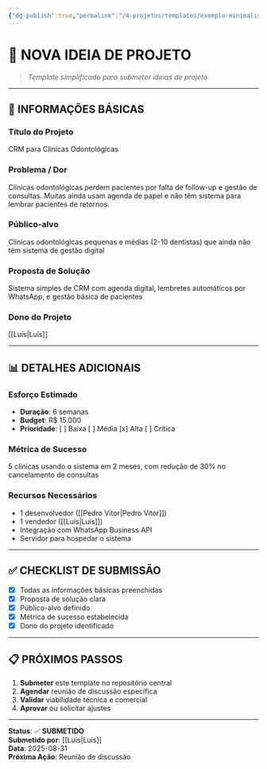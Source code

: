 ```yaml
---
{"dg-publish":true,"permalink":"/4-projetos/templates/exemplo-minimalista/","noteIcon":""}
---
```



# 📝 **NOVA IDEIA DE PROJETO**

> *Template simplificado para submeter ideias de projeto*

---

## 🎯 **INFORMAÇÕES BÁSICAS**

### **Título do Projeto**
CRM para Clínicas Odontológicas

### **Problema / Dor**
Clínicas odontológicas perdem pacientes por falta de follow-up e gestão de consultas. Muitas ainda usam agenda de papel e não têm sistema para lembrar pacientes de retornos.

### **Público-alvo**
Clínicas odontológicas pequenas e médias (2-10 dentistas) que ainda não têm sistema de gestão digital

### **Proposta de Solução**
Sistema simples de CRM com agenda digital, lembretes automáticos por WhatsApp, e gestão básica de pacientes

### **Dono do Projeto**
[[Luís\|Luís]]

---

## 📊 **DETALHES ADICIONAIS**

### **Esforço Estimado**
- **Duração**: 6 semanas
- **Budget**: R$ 15.000
- **Prioridade**: [ ] Baixa [ ] Média [x] Alta [ ] Crítica

### **Métrica de Sucesso**
5 clínicas usando o sistema em 2 meses, com redução de 30% no cancelamento de consultas

### **Recursos Necessários**
- 1 desenvolvedor ([[Pedro Vitor\|Pedro Vitor]])
- 1 vendedor ([[Luís\|Luís]])
- Integração com WhatsApp Business API
- Servidor para hospedar o sistema

---

## ✅ **CHECKLIST DE SUBMISSÃO**

- [x] Todas as informações básicas preenchidas
- [x] Proposta de solução clara
- [x] Público-alvo definido
- [x] Métrica de sucesso estabelecida
- [x] Dono do projeto identificado

---

## 📋 **PRÓXIMOS PASSOS**

1. **Submeter** este template no repositório central
2. **Agendar** reunião de discussão específica
3. **Validar** viabilidade técnica e comercial
4. **Aprovar** ou solicitar ajustes

---

**Status**: ✅ **SUBMETIDO**  
**Submetido por**: [[Luís\|Luís]]  
**Data**: 2025-08-31  
**Próxima Ação**: Reunião de discussão
